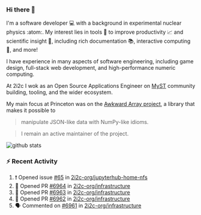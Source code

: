 ### Hi there 👋 

I'm a software developer 💻 with a background in experimental nuclear physics :atom:. My interest lies in tools :wrench: to improve productivity :chart_with_upwards_trend: and scientific insight :telescope:, including rich documentation 📚, interactive computing 🧮, and more! 

I have experience in many aspects of software engineering, including game design, full-stack web development, and high-performance numeric computing. 

At 2i2c I wok as an Open Source Applications Engineer on [MyST](https://github.com/jupyter-book/mystmd) community building, tooling, and the wider ecosystem. 

My main focus at Princeton was on the [Awkward Array project](awkward-array.org/), a library that makes it possible to 
> manipulate JSON-like data with NumPy-like idioms.

> I remain an active maintainer of the project. 

![github stats](https://github-readme-stats.vercel.app/api?username=agoose77&show_icons=true&hide_rank=true&hide_title=true&bg_color=30,e76445,904e95&text_color=efe3ec&icon_color=efe3ec)
<!--
**agoose77/agoose77** is a ✨ _special_ ✨ repository because its `README.md` (this file) appears on your GitHub profile.

Here are some ideas to get you started:

- 🔭 I’m currently working on ...
- 🌱 I’m currently learning ...
- 👯 I’m looking to collaborate on ...
- 🤔 I’m looking for help with ...
- 💬 Ask me about ...
- 📫 How to reach me: ...
- 😄 Pronouns: ...
- ⚡ Fun fact: ...
-->

### :zap: Recent Activity

<!--START_SECTION:activity-->
1. ❗ Opened issue [#65](https://github.com/2i2c-org/jupyterhub-home-nfs/issues/65) in [2i2c-org/jupyterhub-home-nfs](https://github.com/2i2c-org/jupyterhub-home-nfs)
2. 💪 Opened PR [#6964](undefined) in [2i2c-org/infrastructure](https://github.com/2i2c-org/infrastructure)
3. 💪 Opened PR [#6963](undefined) in [2i2c-org/infrastructure](https://github.com/2i2c-org/infrastructure)
4. 💪 Opened PR [#6962](undefined) in [2i2c-org/infrastructure](https://github.com/2i2c-org/infrastructure)
5. 🗣 Commented on [#6961](https://github.com/2i2c-org/infrastructure/pull/6961#issuecomment-3412537127) in [2i2c-org/infrastructure](https://github.com/2i2c-org/infrastructure)
<!--END_SECTION:activity-->
